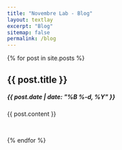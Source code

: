 ```yaml
---
title: "Novembre Lab - Blog"
layout: textlay
excerpt: "Blog"
sitemap: false
permalink: /blog
---
```




{% for post in site.posts %}

<h2> {{ post.title }} </h2>
<h5> {{ post.date | date: "%B %-d, %Y" }} </h5>

{{ post.content }}

<br>

{% endfor %}

